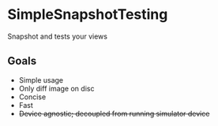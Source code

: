# SimpleSnapshotTesting

Snapshot and tests your views

## Goals

* Simple usage
* Only diff image on disc
* Concise
* Fast
* ~~Device agnostic; decoupled from running simulator device~~

